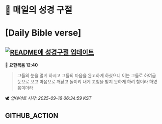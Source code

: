 # 🙏 매일의 성경 구절
# [Daily Bible verse]
## [![README에 성경구절 업데이트](https://github.com/DONGSUKA/first_test/actions/workflows/update-readme-bible.yml/badge.svg)](https://github.com/DONGSUKA/first_test/actions/workflows/update-readme-bible.yml)
<!-- START_BIBLE_VERSE -->
📖 **요한복음 12:40**
> 그들의 눈을 멀게 하시고 그들의 마음을 완고하게 하셨으니 이는 그들로 하여금 눈으로 보고 마음으로 깨닫고 돌이켜 내게 고침을 받지 못하게 하려 함이라 하였음이더라

🕊️ _업데이트 시각: 2025-09-16 06:34:59 KST_
  <!-- END_BIBLE_VERSE -->
## GITHUB_ACTION
